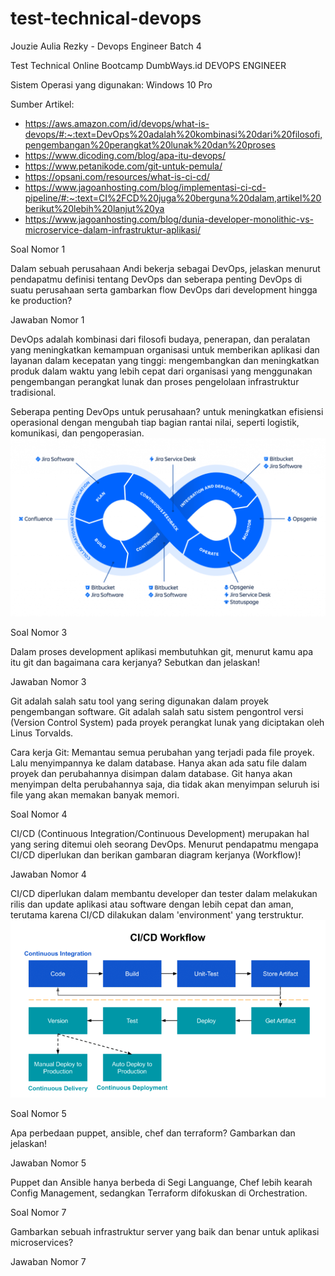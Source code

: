 # test-technical-devops
Jouzie Aulia Rezky - Devops Engineer Batch 4

Test Technical Online Bootcamp DumbWays.id DEVOPS ENGINEER

Sistem Operasi yang digunakan: Windows 10 Pro

Sumber Artikel:
- https://aws.amazon.com/id/devops/what-is-devops/#:~:text=DevOps%20adalah%20kombinasi%20dari%20filosofi,pengembangan%20perangkat%20lunak%20dan%20proses
- https://www.dicoding.com/blog/apa-itu-devops/
- https://www.petanikode.com/git-untuk-pemula/
- https://opsani.com/resources/what-is-ci-cd/
- https://www.jagoanhosting.com/blog/implementasi-ci-cd-pipeline/#:~:text=CI%2FCD%20juga%20berguna%20dalam,artikel%20berikut%20lebih%20lanjut%20ya
- https://www.jagoanhosting.com/blog/dunia-developer-monolithic-vs-microservice-dalam-infrastruktur-aplikasi/


Soal Nomor 1

Dalam sebuah perusahaan Andi bekerja sebagai DevOps, jelaskan menurut pendapatmu definisi tentang DevOps dan seberapa penting DevOps di suatu perusahaan serta gambarkan flow DevOps dari development hingga ke production?

Jawaban Nomor 1

DevOps adalah kombinasi dari filosofi budaya, penerapan, dan peralatan yang meningkatkan kemampuan organisasi untuk memberikan aplikasi dan layanan dalam kecepatan yang tinggi: mengembangkan dan meningkatkan produk dalam waktu yang lebih cepat dari organisasi yang menggunakan pengembangan perangkat lunak dan proses pengelolaan infrastruktur tradisional.

Seberapa penting DevOps untuk perusahaan? untuk meningkatkan efisiensi operasional dengan mengubah tiap bagian rantai nilai, seperti logistik, komunikasi, dan pengoperasian.
![Flow](https://github.com/aureezzhenx/test-technical-devops/blob/main/images/01.png)

Soal Nomor 3

Dalam proses development aplikasi membutuhkan git, menurut kamu apa itu git dan bagaimana cara kerjanya? Sebutkan dan jelaskan! 

Jawaban Nomor 3

Git adalah salah satu tool yang sering digunakan dalam proyek pengembangan software. Git adalah salah satu sistem pengontrol versi (Version Control System) pada proyek perangkat lunak yang diciptakan oleh Linus Torvalds.

Cara kerja Git: Memantau semua perubahan yang terjadi pada file proyek. Lalu menyimpannya ke dalam database. Hanya akan ada satu file dalam proyek dan perubahannya disimpan dalam database. Git hanya akan menyimpan delta perubahannya saja, dia tidak akan menyimpan seluruh isi file yang akan memakan banyak memori.

Soal Nomor 4

CI/CD (Continuous Integration/Continuous Development) merupakan hal yang sering ditemui oleh seorang DevOps. Menurut pendapatmu mengapa CI/CD diperlukan dan berikan gambaran diagram kerjanya (Workflow)! 

Jawaban Nomor 4

CI/CD diperlukan dalam membantu developer dan tester dalam melakukan rilis dan update aplikasi atau software dengan lebih cepat dan aman, terutama karena CI/CD dilakukan dalam 'environment' yang terstruktur.
![Flow](https://github.com/aureezzhenx/test-technical-devops/blob/main/images/02.png)


Soal Nomor 5

Apa perbedaan puppet, ansible, chef dan terraform? Gambarkan dan jelaskan!

Jawaban Nomor 5

Puppet dan Ansible hanya berbeda di Segi Languange, Chef lebih kearah Config Management, sedangkan Terraform difokuskan di Orchestration.

Soal Nomor 7

Gambarkan sebuah infrastruktur server yang baik dan benar untuk aplikasi microservices?

Jawaban Nomor 7



